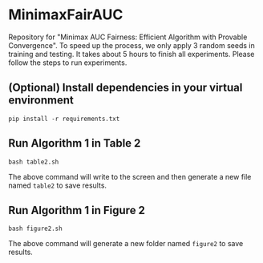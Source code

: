 # MinimaxFairAUC 

Repository for "Minimax AUC Fairness: Efficient Algorithm with Provable Convergence". To speed up the process, we only apply 3 random seeds in training and testing. It takes about 5 hours to finish all experiments. Please follow the steps to run experiments.

## (Optional) Install dependencies in your virtual environment

`pip install -r requirements.txt`

## Run Algorithm 1 in Table 2

`bash table2.sh`

The above command will write to the screen and then generate a new file named `table2` to save results.

## Run Algorithm 1 in Figure 2

`bash figure2.sh`

The above command will generate a new folder named `figure2` to save results.